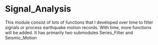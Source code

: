 # Signal_Analysis
This module consist of lots of functions that I developed over time to filter signals or process earthquake motion records. With time, more functions will be added. It has primarily two submodules Series_Filter and Seismic_Motion  
